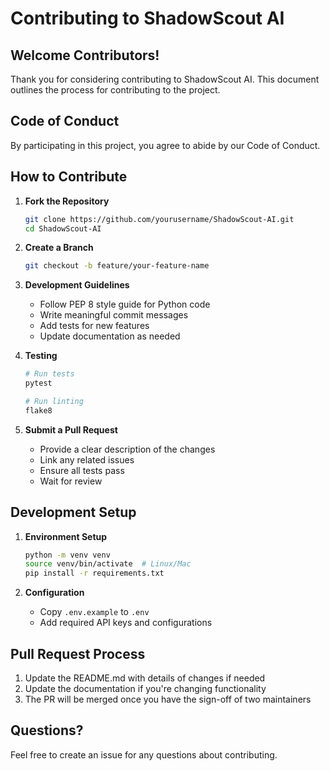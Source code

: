 # Contributing to ShadowScout AI

## Welcome Contributors!

Thank you for considering contributing to ShadowScout AI. This document outlines the process for contributing to the project.

## Code of Conduct

By participating in this project, you agree to abide by our Code of Conduct.

## How to Contribute

1. **Fork the Repository**
   ```bash
   git clone https://github.com/yourusername/ShadowScout-AI.git
   cd ShadowScout-AI
   ```

2. **Create a Branch**
   ```bash
   git checkout -b feature/your-feature-name
   ```

3. **Development Guidelines**
   - Follow PEP 8 style guide for Python code
   - Write meaningful commit messages
   - Add tests for new features
   - Update documentation as needed

4. **Testing**
   ```bash
   # Run tests
   pytest
   
   # Run linting
   flake8
   ```

5. **Submit a Pull Request**
   - Provide a clear description of the changes
   - Link any related issues
   - Ensure all tests pass
   - Wait for review

## Development Setup

1. **Environment Setup**
   ```bash
   python -m venv venv
   source venv/bin/activate  # Linux/Mac
   pip install -r requirements.txt
   ```

2. **Configuration**
   - Copy `.env.example` to `.env`
   - Add required API keys and configurations

## Pull Request Process

1. Update the README.md with details of changes if needed
2. Update the documentation if you're changing functionality
3. The PR will be merged once you have the sign-off of two maintainers

## Questions?

Feel free to create an issue for any questions about contributing. 